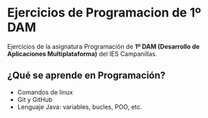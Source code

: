 # Ejercicios de Programacion de 1º DAM
Ejercicios de la asignatura Programación de **1º DAM (Desarrollo de Aplicaciones Multiplataforma)** del IES Campanillas.

## ¿Qué se aprende en Programación?

* Comandos de linux
* Git y GitHub
* Lenguaje Java: variables, bucles, POO, etc.
